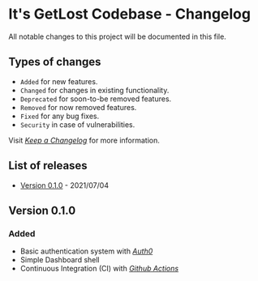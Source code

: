 # It's GetLost Codebase - Changelog

All notable changes to this project will be documented in this file.

## Types of changes

- `Added` for new features.
- `Changed` for changes in existing functionality.
- `Deprecated` for soon-to-be removed features.
- `Removed` for now removed features.
- `Fixed` for any bug fixes.
- `Security` in case of vulnerabilities.

Visit _[Keep a Changelog][changelog]_ for more information.

## List of releases

- [Version 0.1.0](#v0.1.0) - 2021/07/04

## Version 0.1.0 <a name="v0.1.0"></a>

### Added

- Basic authentication system with [*Auth0*][auth0]
- Simple Dashboard shell
- Continuous Integration (CI) with [*Github Actions*][github-actions]

<!-- Links -->

[changelog]: https://keepachangelog.com/en/1.1.0/

[github-actions]: https://docs.github.com/en/actions

[auth0]: https://auth0.com
